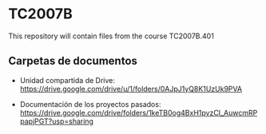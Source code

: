 # TC2007B
This repository will contain files from the course TC2007B.401

## Carpetas de documentos

- Unidad compartida de Drive: https://drive.google.com/drive/u/1/folders/0AJpJ1yQ8K1UzUk9PVA

- Documentación de los proyectos pasados: https://drive.google.com/drive/folders/1keTB0og4BxH1pvzCI_AuwcmRPpapjPGT?usp=sharing
